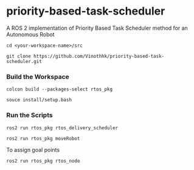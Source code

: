# priority-based-task-scheduler
A ROS 2 implementation of Priority Based Task Scheduler method for an Autonomous Robot

```
cd <your-workspace-name>/src
```
```
git clone https://github.com/Vinothhk/priority-based-task-scheduler.git
```

### Build the Workspace

```
colcon build --packages-select rtos_pkg
```
```
souce install/setup.bash
```
### Run the Scripts
```
ros2 run rtos_pkg rtos_delivery_scheduler
```
```
ros2 run rtos_pkg moveRobot
```

To assign goal points
```
ros2 run rtos_pkg rtos_node
```
